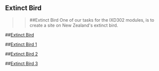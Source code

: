 Extinct Bird
------------

>>##Extinct Bird
>One of our tasks for the IXD302 modules, is to create a site on New Zealand's extinct bird. 

##[Extinct Bird](https://LeahSmyth.github.io/extinct-bird/index.html)

##[Extinct Bird 1](https://LeahSmyth.github.io/extinct-bird/index1.html)
 
##[Extinct Bird 2](https://LeahSmyth.github.io/extinct-bird/index2.html)

##[Extinct Bird 3](https://LeahSmyth.github.io/extinct-bird/index3.html)